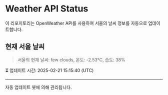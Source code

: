 
# Weather API Status

이 리포지토리는 OpenWeather API를 사용하여 서울의 날씨 정보를 자동으로 업데이트합니다.

## 현재 서울 날씨
> 서울의 현재 날씨: few clouds, 온도: -2.53°C, 습도: 38%

⏳ 업데이트 시간: 2025-02-21 15:15:40 (UTC)

---
자동 업데이트 봇에 의해 관리됩니다.
